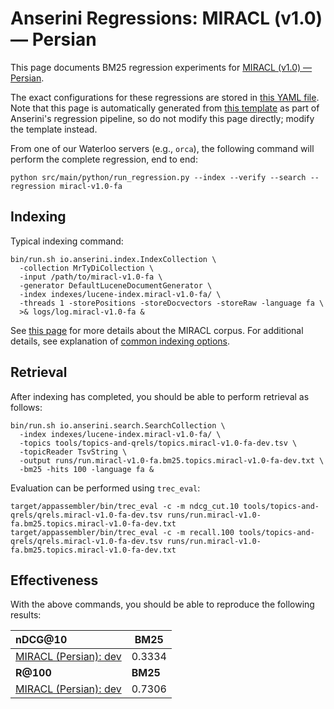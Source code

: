 # Anserini Regressions: MIRACL (v1.0) &mdash; Persian

This page documents BM25 regression experiments for [MIRACL (v1.0) &mdash; Persian](https://github.com/project-miracl/miracl).

The exact configurations for these regressions are stored in [this YAML file](../../src/main/resources/regression/miracl-v1.0-fa.yaml).
Note that this page is automatically generated from [this template](../../src/main/resources/docgen/templates/miracl-v1.0-fa.template) as part of Anserini's regression pipeline, so do not modify this page directly; modify the template instead.

From one of our Waterloo servers (e.g., `orca`), the following command will perform the complete regression, end to end:

```
python src/main/python/run_regression.py --index --verify --search --regression miracl-v1.0-fa
```

## Indexing

Typical indexing command:

```
bin/run.sh io.anserini.index.IndexCollection \
  -collection MrTyDiCollection \
  -input /path/to/miracl-v1.0-fa \
  -generator DefaultLuceneDocumentGenerator \
  -index indexes/lucene-index.miracl-v1.0-fa/ \
  -threads 1 -storePositions -storeDocvectors -storeRaw -language fa \
  >& logs/log.miracl-v1.0-fa &
```

See [this page](https://github.com/project-miracl/miracl) for more details about the MIRACL corpus.
For additional details, see explanation of [common indexing options](../../docs/common-indexing-options.md).

## Retrieval

After indexing has completed, you should be able to perform retrieval as follows:

```
bin/run.sh io.anserini.search.SearchCollection \
  -index indexes/lucene-index.miracl-v1.0-fa/ \
  -topics tools/topics-and-qrels/topics.miracl-v1.0-fa-dev.tsv \
  -topicReader TsvString \
  -output runs/run.miracl-v1.0-fa.bm25.topics.miracl-v1.0-fa-dev.txt \
  -bm25 -hits 100 -language fa &
```

Evaluation can be performed using `trec_eval`:

```
target/appassembler/bin/trec_eval -c -m ndcg_cut.10 tools/topics-and-qrels/qrels.miracl-v1.0-fa-dev.tsv runs/run.miracl-v1.0-fa.bm25.topics.miracl-v1.0-fa-dev.txt
target/appassembler/bin/trec_eval -c -m recall.100 tools/topics-and-qrels/qrels.miracl-v1.0-fa-dev.tsv runs/run.miracl-v1.0-fa.bm25.topics.miracl-v1.0-fa-dev.txt
```

## Effectiveness

With the above commands, you should be able to reproduce the following results:

| **nDCG@10**                                                                                                  | **BM25**  |
|:-------------------------------------------------------------------------------------------------------------|-----------|
| [MIRACL (Persian): dev](https://github.com/project-miracl/miracl)                                            | 0.3334    |
| **R@100**                                                                                                    | **BM25**  |
| [MIRACL (Persian): dev](https://github.com/project-miracl/miracl)                                            | 0.7306    |
